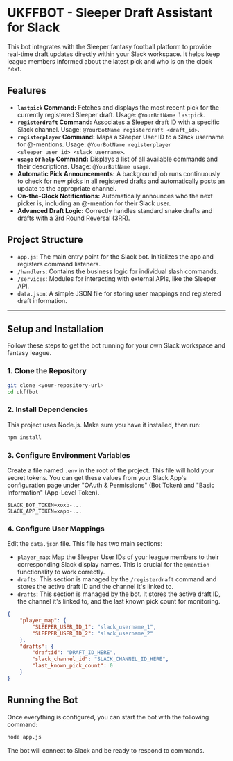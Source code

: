 # UKFFBOT - Sleeper Draft Assistant for Slack

This bot integrates with the Sleeper fantasy football platform to provide real-time draft updates directly within your Slack workspace. It helps keep league members informed about the latest pick and who is on the clock next.

## Features

- **`lastpick` Command:** Fetches and displays the most recent pick for the currently registered Sleeper draft. Usage: `@YourBotName lastpick`.
- **`registerdraft` Command:** Associates a Sleeper draft ID with a specific Slack channel. Usage: `@YourBotName registerdraft <draft_id>`.
- **`registerplayer` Command:** Maps a Sleeper User ID to a Slack username for @-mentions. Usage: `@YourBotName registerplayer <sleeper_user_id> <slack_username>`.
- **`usage` or `help` Command:** Displays a list of all available commands and their descriptions. Usage: `@YourBotName usage`.
- **Automatic Pick Announcements:** A background job runs continuously to check for new picks in all registered drafts and automatically posts an update to the appropriate channel.
- **On-the-Clock Notifications:** Automatically announces who the next picker is, including an @-mention for their Slack user.
- **Advanced Draft Logic:** Correctly handles standard snake drafts and drafts with a 3rd Round Reversal (3RR).

## Project Structure

- `app.js`: The main entry point for the Slack bot. Initializes the app and registers command listeners.
- `/handlers`: Contains the business logic for individual slash commands.
- `/services`: Modules for interacting with external APIs, like the Sleeper API.
- `data.json`: A simple JSON file for storing user mappings and registered draft information.

---

## Setup and Installation

Follow these steps to get the bot running for your own Slack workspace and fantasy league.

### 1. Clone the Repository

```bash
git clone <your-repository-url>
cd ukffbot
```

### 2. Install Dependencies

This project uses Node.js. Make sure you have it installed, then run:

```bash
npm install
```

### 3. Configure Environment Variables

Create a file named `.env` in the root of the project. This file will hold your secret tokens. You can get these values from your Slack App's configuration page under "OAuth & Permissions" (Bot Token) and "Basic Information" (App-Level Token).

```
SLACK_BOT_TOKEN=xoxb-...
SLACK_APP_TOKEN=xapp-...
```

### 4. Configure User Mappings

Edit the `data.json` file. This file has two main sections:

- `player_map`: Map the Sleeper User IDs of your league members to their corresponding Slack display names. This is crucial for the `@mention` functionality to work correctly.
- `drafts`: This section is managed by the `/registerdraft` command and stores the active draft ID and the channel it's linked to.
- `drafts`: This section is managed by the bot. It stores the active draft ID, the channel it's linked to, and the last known pick count for monitoring.

```json
{
    "player_map": {
        "SLEEPER_USER_ID_1": "slack_username_1",
        "SLEEPER_USER_ID_2": "slack_username_2"
    },
    "drafts": {
        "draftid": "DRAFT_ID_HERE",
        "slack_channel_id": "SLACK_CHANNEL_ID_HERE",
        "last_known_pick_count": 0
    }
}
```

## Running the Bot

Once everything is configured, you can start the bot with the following command:

```bash
node app.js
```

The bot will connect to Slack and be ready to respond to commands.